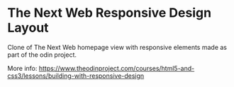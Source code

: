 # The Next Web Responsive Design Layout

Clone of The Next Web homepage view with responsive elements made as part of the odin project.

More info: https://www.theodinproject.com/courses/html5-and-css3/lessons/building-with-responsive-design